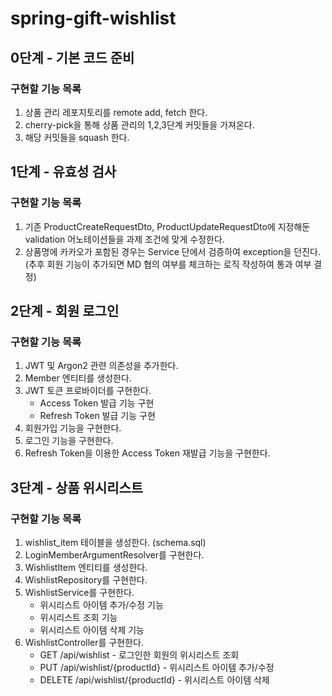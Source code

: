 # spring-gift-wishlist

## 0단계 - 기본 코드 준비

### 구현할 기능 목록

1. 상품 관리 레포지토리를 remote add, fetch 한다.
2. cherry-pick을 통해 상품 관리의 1,2,3단계 커밋들을 가져온다.
3. 해당 커밋들을 squash 한다.

## 1단계 - 유효성 검사

### 구현할 기능 목록

1. 기존 ProductCreateRequestDto, ProductUpdateRequestDto에 지정해둔 validation 어노테이션들을 과제 조건에 맞게 수정한다.
2. 상품명에 카카오가 포함된 경우는 Service 단에서 검증하여 exception을 던진다. (추후 회원 기능이 추가되면 MD 협의 여부를 체크하는 로직 작성하여 통과 여부 결정)

## 2단계 - 회원 로그인

### 구현할 기능 목록

1. JWT 및 Argon2 관련 의존성을 추가한다.
2. Member 엔티티를 생성한다.
3. JWT 토큰 프로바이더를 구현한다.
    - Access Token 발급 기능 구현
    - Refresh Token 발급 기능 구현
4. 회원가입 기능을 구현한다.
5. 로그인 기능을 구현한다.
6. Refresh Token을 이용한 Access Token 재발급 기능을 구현한다.

## 3단계 - 상품 위시리스트

### 구현할 기능 목록

1. wishlist_item 테이블을 생성한다. (schema.sql)
2. LoginMemberArgumentResolver를 구현한다.
3. WishlistItem 엔티티를 생성한다.
4. WishlistRepository를 구현한다.
5. WishlistService를 구현한다.
   - 위시리스트 아이템 추가/수정 기능
   - 위시리스트 조회 기능
   - 위시리스트 아이템 삭제 기능
6. WishlistController를 구현한다.
   - GET /api/wishlist - 로그인한 회원의 위시리스트 조회
   - PUT /api/wishlist/{productId} - 위시리스트 아이템 추가/수정
   - DELETE /api/wishlist/{productId} - 위시리스트 아이템 삭제
